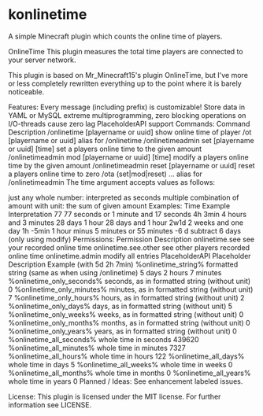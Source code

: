 # konlinetime
A simple Minecraft plugin which counts the online time of players.

OnlineTime
This plugin measures the total time players are connected to your server network.

This plugin is based on Mr_Minecraft15's plugin OnlineTime, but I've more or less completely rewritten everything up to the point where it is barely noticeable.

Features:
Every message (including prefix) is customizable!
Store data in YAML or MySQL
extreme multiprogramming, zero blocking operations on I/O-threads cause zero lag
PlaceholderAPI support
Commands:
Command	Description
/onlinetime [playername or uuid]	show online time of player
/ot [playername or uuid]	alias for /onlinetime
/onlinetimeadmin set [playername or uuid] [time]	set a players online time to the given amount
/onlinetimeadmin mod [playername or uuid] [time]	modify a players online time by the given amount
/onlinetimeadmin reset [playername or uuid]	reset a players online time to zero
/ota (set|mod|reset) ...	alias for /onlinetimeadmin
The time argument accepts values as follows:

just any whole number: interpreted as seconds
multiple combination of amount with unit: the sum of given amount
Examples:
Time Example	Interpretation
77	77 seconds or 1 minute and 17 seconds
4h 3min	4 hours and 3 minutes
28 days 1 hour	28 days and 1 hour
2w1d	2 weeks and one day
1h -5min	1 hour minus 5 minutes or 55 minutes
-6 d	subtract 6 days (only using modify)
Permissions:
Permission	Description
onlinetime.see	see your recorded online time
onlinetime.see.other	see other players recorded online time
onlinetime.admin	modify all entries
PlaceholderAPI
Placeholder	Description	Example (with 5d 2h 7min)
%onlinetime_string%	formatted string (same as when using /onlinetime)	5 days 2 hours 7 minutes
%onlinetime_only_seconds%	seconds, as in formatted string (without unit)	0
%onlinetime_only_minutes%	minutes, as in formatted string (without unit)	7
%onlinetime_only_hours%	hours, as in formatted string (without unit)	2
%onlinetime_only_days%	days, as in formatted string (without unit)	5
%onlinetime_only_weeks%	weeks, as in formatted string (without unit)	0
%onlinetime_only_months%	months, as in formatted string (without unit)	0
%onlinetime_only_years%	years, as in formatted string (without unit)	0
%onlinetime_all_seconds%	whole time in seconds	439620
%onlinetime_all_minutes%	whole time in minutes	7327
%onlinetime_all_hours%	whole time in hours	122
%onlinetime_all_days%	whole time in days	5
%onlinetime_all_weeks%	whole time in weeks	0
%onlinetime_all_months%	whole time in months	0
%onlinetime_all_years%	whole time in years	0
Planned / Ideas:
See enhancement labeled issues.

License:
This plugin is licensed under the MIT license. For further information see LICENSE.
